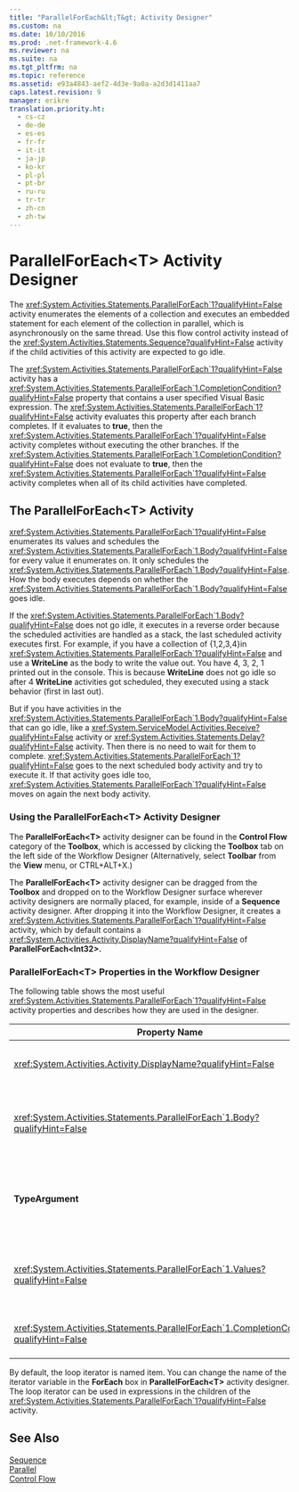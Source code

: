 ```yaml
---
title: "ParallelForEach&lt;T&gt; Activity Designer"
ms.custom: na
ms.date: 10/10/2016
ms.prod: .net-framework-4.6
ms.reviewer: na
ms.suite: na
ms.tgt_pltfrm: na
ms.topic: reference
ms.assetid: e93a4843-aef2-4d3e-9a0a-a2d3d1411aa7
caps.latest.revision: 9
manager: erikre
translation.priority.ht: 
  - cs-cz
  - de-de
  - es-es
  - fr-fr
  - it-it
  - ja-jp
  - ko-kr
  - pl-pl
  - pt-br
  - ru-ru
  - tr-tr
  - zh-cn
  - zh-tw
---
```

# ParallelForEach&lt;T&gt; Activity Designer
The <xref:System.Activities.Statements.ParallelForEach`1?qualifyHint=False> activity enumerates the elements of a collection and executes an embedded statement for each element of the collection in parallel, which is asynchronously on the same thread. Use this flow control activity instead of the <xref:System.Activities.Statements.Sequence?qualifyHint=False> activity if the child activities of this activity are expected to go idle.  
  
 The <xref:System.Activities.Statements.ParallelForEach`1?qualifyHint=False> activity has a <xref:System.Activities.Statements.ParallelForEach`1.CompletionCondition?qualifyHint=False> property that contains a user specified Visual Basic expression. The <xref:System.Activities.Statements.ParallelForEach`1?qualifyHint=False> activity evaluates this property after each branch completes. If it evaluates to **true**, then the <xref:System.Activities.Statements.ParallelForEach`1?qualifyHint=False> activity completes without executing the other branches. If the <xref:System.Activities.Statements.ParallelForEach`1.CompletionCondition?qualifyHint=False> does not evaluate to **true**, then the <xref:System.Activities.Statements.ParallelForEach`1?qualifyHint=False> activity completes when all of its child activities have completed.  
  
## The ParallelForEach<T\> Activity  
 <xref:System.Activities.Statements.ParallelForEach`1?qualifyHint=False> enumerates its values and schedules the <xref:System.Activities.Statements.ParallelForEach`1.Body?qualifyHint=False> for every value it enumerates on. It only schedules the <xref:System.Activities.Statements.ParallelForEach`1.Body?qualifyHint=False>. How the body executes depends on whether the <xref:System.Activities.Statements.ParallelForEach`1.Body?qualifyHint=False> goes idle.  
  
 If the <xref:System.Activities.Statements.ParallelForEach`1.Body?qualifyHint=False> does not go idle, it executes in a reverse order because the scheduled activities are handled as a stack, the last scheduled activity executes first. For example, if you have a collection of {1,2,3,4}in <xref:System.Activities.Statements.ParallelForEach`1?qualifyHint=False> and use a **WriteLine** as the body to write the value out. You have 4, 3, 2, 1 printed out in the console. This is because **WriteLine** does not go idle so after 4 **WriteLine** activities got scheduled, they executed using a stack behavior (first in last out).  
  
 But if you have activities in the <xref:System.Activities.Statements.ParallelForEach`1.Body?qualifyHint=False> that can go idle, like a <xref:System.ServiceModel.Activities.Receive?qualifyHint=False> activity or <xref:System.Activities.Statements.Delay?qualifyHint=False> activity. Then there is no need to wait for them to complete. <xref:System.Activities.Statements.ParallelForEach`1?qualifyHint=False> goes to the next scheduled body activity and try to execute it. If that activity goes idle too, <xref:System.Activities.Statements.ParallelForEach`1?qualifyHint=False> moves on again the next body activity.  
  
### Using the ParallelForEach<T\> Activity Designer  
 The **ParallelForEach<T\>** activity designer can be found in the **Control Flow** category of the **Toolbox**, which is accessed by clicking the **Toolbox** tab on the left side of the Workflow Designer (Alternatively, select **Toolbar** from the **View** menu, or CTRL+ALT+X.)  
  
 The **ParallelForEach<T\>** activity designer can be dragged from the **Toolbox** and dropped on to the Workflow Designer surface wherever activity designers are normally placed, for example, inside of a **Sequence** activity designer. After dropping it into the Workflow Designer, it creates a <xref:System.Activities.Statements.ParallelForEach`1?qualifyHint=False> activity, which by default contains a <xref:System.Activities.Activity.DisplayName?qualifyHint=False> of **ParallelForEach<Int32\>.**  
  
### ParallelForEach<T\> Properties in the Workflow Designer  
 The following table shows the most useful <xref:System.Activities.Statements.ParallelForEach`1?qualifyHint=False> activity properties and describes how they are used in the designer.  
  
|Property Name|Required|Usage|  
|-------------------|--------------|-----------|  
|<xref:System.Activities.Activity.DisplayName?qualifyHint=False>|False|Specifies the friendly display name of the activity designer in the header. The default value is **ParallelForEach<Int32\>**. The value can be optionally edited in the **Properties** grid or directly on the activity designer header.|  
|<xref:System.Activities.Statements.ParallelForEach`1.Body?qualifyHint=False>|False|The activity to execute for each item in the collection. To add the <xref:System.Activities.Statements.ParallelForEach`1.Body?qualifyHint=False> activity, drop an activity from the toolbox into the **Body** box on the **ParallelForEach<T\>** activity designer with hint text “Drop Activity Here”.|  
|**TypeArgument**|True|The type of the items in the <xref:System.Activities.Statements.ParallelForEach`1.Values?qualifyHint=False> collection specified by the generic parameter *T*. By default, **TypeArgument** is set to **Int32**. To change the type T in the **ParallelForEach<T\>** activity designer, change the value of the **TypeArgument** combo box in the Property Grid.|  
|<xref:System.Activities.Statements.ParallelForEach`1.Values?qualifyHint=False>|True|The collection of items to iterate over. To set the <xref:System.Activities.Statements.ParallelForEach`1.Values?qualifyHint=False>, type a Visual Basic expression in the **Values** box on the **ForEach<T\>** activity designer in the box with the hint text “Enter a VB expression” or in **Values** box on the **Properties** window.|  
|<xref:System.Activities.Statements.ParallelForEach`1.CompletionCondition?qualifyHint=False>||Evaluated after each iteration completes. If it evaluates to true, then the scheduled pending iterations are canceled. If this property is not set, all scheduled statements execute until completion.|  
  
 By default, the loop iterator is named item. You can change the name of the iterator variable in the **ForEach** box in **ParallelForEach<T\>** activity designer. The loop iterator can be used in expressions in the children of the <xref:System.Activities.Statements.ParallelForEach`1?qualifyHint=False> activity.  
  
## See Also  
 [Sequence](../WF_Design/Sequence-Activity-Designer.md)   
 [Parallel](../WF_Design/Parallel-Activity-Designer.md)   
 [Control Flow](../WF_Design/Control-Flow-Activity-Designers.md)